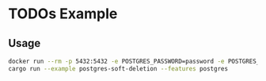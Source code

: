 # TODOs Example

## Usage

```sh
docker run --rm -p 5432:5432 -e POSTGRES_PASSWORD=password -e POSTGRES_DB=examples postgres
cargo run --example postgres-soft-deletion --features postgres
```
